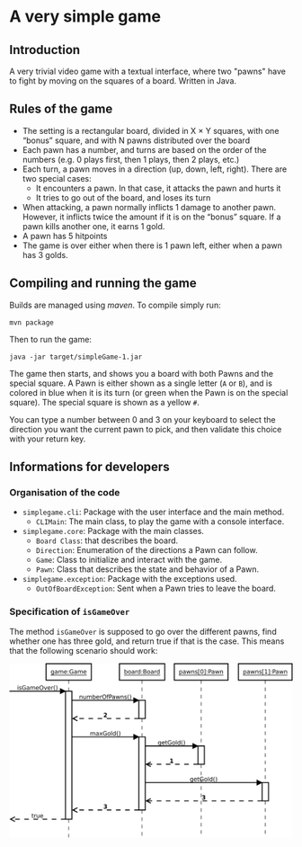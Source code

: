 # A very simple game

## Introduction

A very trivial video game with a textual interface, where two "pawns" have to fight by moving on the squares of a board. Written in Java.

## Rules of the game

- The setting is a rectangular board, divided in X × Y squares, with
one “bonus” square, and with N pawns distributed over the board
- Each pawn has a number, and turns are based on the order of the
numbers (e.g. 0 plays first, then 1 plays, then 2 plays, etc.)
- Each turn, a pawn moves in a direction (up, down, left, right). There
are two special cases:
    - It encounters a pawn. In that case, it attacks the pawn and hurts
it
    - It tries to go out of the board, and loses its turn
- When attacking, a pawn normally inflicts 1 damage to another pawn.
However, it inflicts twice the amount if it is on the “bonus” square. If
a pawn kills another one, it earns 1 gold.
- A pawn has 5 hitpoints
- The game is over either when there is 1 pawn left, either when a pawn
has 3 golds.

## Compiling and running the game

Builds are managed using _maven_.
To compile simply run:

```
mvn package
```

Then to run the game:

```
java -jar target/simpleGame-1.jar
```

The game then starts, and shows you a board with both Pawns and the special square.
A Pawn is either shown as a single letter (`A` or `B`), and is colored in blue when it is its turn (or green when the Pawn is on the special square).
The special square is shown as a yellow `#`.

You can type a number between 0 and 3 on your keyboard to select the direction you want the current pawn to pick, and then validate this choice with your return key.

## Informations for developers

### Organisation of the code

- `simplegame.cli`: Package with the user interface and the main method.
    - `CLIMain`: The main class, to play the game with a console interface.
- `simplegame.core`: Package with the main classes.
    - `Board Class`: that describes the board.
    - `Direction`: Enumeration of the directions a Pawn can follow.
    - `Game`: Class to initialize and interact with the game.
    - `Pawn`: Class that describes the state and behavior of a Pawn.
- `simplegame.exception`: Package with the exceptions used.
    - `OutOfBoardException`: Sent when a Pawn tries to leave the board.

### Specification of `isGameOver`

The method `isGameOver` is supposed to go over the different pawns, find whether one has three gold, and return true if that is the case.
This means that the following scenario should work:

![](sequence.png)